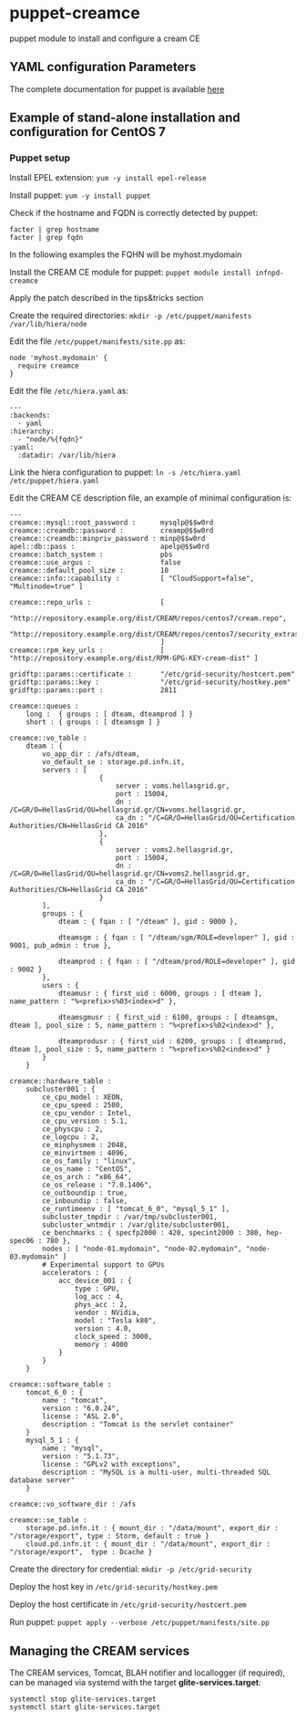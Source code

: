 # puppet-creamce

puppet module to install and configure a cream CE


## YAML configuration Parameters

The complete documentation for puppet is available [here](http://cream-guide.readthedocs.io/en/latest/index.html#) 

## Example of stand-alone installation and configuration for CentOS 7

### Puppet setup

Install EPEL extension: `yum -y install epel-release`

Install puppet: `yum -y install puppet`

Check if the hostname and FQDN is correctly detected by puppet:
```
facter | grep hostname
facter | grep fqdn
```
In the following examples the FQHN will be myhost.mydomain

Install the CREAM CE module for puppet: `puppet module install infnpd-creamce`

Apply the patch described in the tips&tricks section

Create the required directories: `mkdir -p /etc/puppet/manifests /var/lib/hiera/node`

Edit the file `/etc/puppet/manifests/site.pp` as:
```
node 'myhost.mydomain' {
  require creamce
}
```

Edit the file `/etc/hiera.yaml` as:
```
---
:backends:
  - yaml
:hierarchy:
  - "node/%{fqdn}"
:yaml:
  :datadir: /var/lib/hiera
```

Link the hiera configuration to puppet: `ln -s /etc/hiera.yaml /etc/puppet/hiera.yaml`

Edit the CREAM CE description file, an example of minimal configuration is:
```
---
creamce::mysql::root_password :      mysqlp@$$w0rd
creamce::creamdb::password :         creamp@$$w0rd
creamce::creamdb::minpriv_password : minp@$$w0rd
apel::db::pass :                     apelp@$$w0rd
creamce::batch_system :              pbs
creamce::use_argus :                 false
creamce::default_pool_size :         10
creamce::info::capability :          [ "CloudSupport=false", "Multinode=true" ]

creamce::repo_urls :                 [ 
                                       "http://repository.example.org/dist/CREAM/repos/centos7/cream.repo",
                                       "http://repository.example.org/dist/CREAM/repos/centos7/security_extras.repo"
                                     ]
creamce::rpm_key_urls :              [ "http://repository.example.org/dist/RPM-GPG-KEY-cream-dist" ]

gridftp::params::certificate :       "/etc/grid-security/hostcert.pem"
gridftp::params::key :               "/etc/grid-security/hostkey.pem"
gridftp::params::port :              2811

creamce::queues :
    long :  { groups : [ dteam, dteamprod ] }
    short : { groups : [ dteamsgm ] }

creamce::vo_table :
    dteam : { 
        vo_app_dir : /afs/dteam, 
        vo_default_se : storage.pd.infn.it,
        servers : [
                      {
                          server : voms.hellasgrid.gr,
                          port : 15004,
                          dn : /C=GR/O=HellasGrid/OU=hellasgrid.gr/CN=voms.hellasgrid.gr,
                          ca_dn : "/C=GR/O=HellasGrid/OU=Certification Authorities/CN=HellasGrid CA 2016"
                      },
                      {
                          server : voms2.hellasgrid.gr,
                          port : 15004,
                          dn : /C=GR/O=HellasGrid/OU=hellasgrid.gr/CN=voms2.hellasgrid.gr,
                          ca_dn : "/C=GR/O=HellasGrid/OU=Certification Authorities/CN=HellasGrid CA 2016"
                      }
        ],
        groups : {
            dteam : { fqan : [ "/dteam" ], gid : 9000 },
            
            dteamsgm : { fqan : [ "/dteam/sgm/ROLE=developer" ], gid : 9001, pub_admin : true },
            
            dteamprod : { fqan : [ "/dteam/prod/ROLE=developer" ], gid : 9002 }
        },
        users : {
            dteamusr : { first_uid : 6000, groups : [ dteam ], name_pattern : "%<prefix>s%03<index>d" },
            
            dteamsgmusr : { first_uid : 6100, groups : [ dteamsgm, dteam ], pool_size : 5, name_pattern : "%<prefix>s%02<index>d" },
            
            dteamprodusr : { first_uid : 6200, groups : [ dteamprod, dteam ], pool_size : 5, name_pattern : "%<prefix>s%02<index>d" }
        }
    }

creamce::hardware_table :
    subcluster001 : {
        ce_cpu_model : XEON,
        ce_cpu_speed : 2500,
        ce_cpu_vendor : Intel,
        ce_cpu_version : 5.1,
        ce_physcpu : 2,
        ce_logcpu : 2,
        ce_minphysmem : 2048,
        ce_minvirtmem : 4096,
        ce_os_family : "linux",
        ce_os_name : "CentOS",
        ce_os_arch : "x86_64",
        ce_os_release : "7.0.1406",
        ce_outboundip : true,
        ce_inboundip : false,
        ce_runtimeenv : [ "tomcat_6_0", "mysql_5_1" ],
        subcluster_tmpdir : /var/tmp/subcluster001,
        subcluster_wntmdir : /var/glite/subcluster001,
        ce_benchmarks : { specfp2000 : 420, specint2000 : 380, hep-spec06 : 780 },
        nodes : [ "node-01.mydomain", "node-02.mydomain", "node-03.mydomain" ]
        # Experimental support to GPUs
        accelerators : {
            acc_device_001 : {
                type : GPU,
                log_acc : 4,
                phys_acc : 2,
                vendor : NVidia,
                model : "Tesla k80",
                version : 4.0,
                clock_speed : 3000,
                memory : 4000 
            }
        }
    }

creamce::software_table :
    tomcat_6_0 : {
        name : "tomcat",
        version : "6.0.24",
        license : "ASL 2.0",
        description : "Tomcat is the servlet container" 
    }
    mysql_5_1 : {
        name : "mysql",
        version : "5.1.73",
        license : "GPLv2 with exceptions",
        description : "MySQL is a multi-user, multi-threaded SQL database server" 
    }

creamce::vo_software_dir : /afs

creamce::se_table :
    storage.pd.infn.it : { mount_dir : "/data/mount", export_dir : "/storage/export", type : Storm, default : true }
    cloud.pd.infn.it : { mount_dir : "/data/mount", export_dir : "/storage/export",  type : Dcache }
```

Create the directory for credential: `mkdir -p /etc/grid-security`

Deploy the host key in `/etc/grid-security/hostkey.pem`

Deploy the host certificate in `/etc/grid-security/hostcert.pem`

Run puppet: `puppet apply --verbose /etc/puppet/manifests/site.pp`

## Managing the CREAM services

The CREAM services, Tomcat, BLAH notifier and locallogger (if required), can be managed via systemd with the target **glite-services.target**:
```
systemctl stop glite-services.target
systemctl start glite-services.target
```


